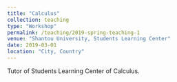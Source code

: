 ```yaml
---
title: "Calculus"
collection: teaching
type: "Workshop"
permalink: /teaching/2019-spring-teaching-1
venue: "Shantou University, Students Learning Center"
date: 2019-03-01
location: "City, Country"
---
```

Tutor of Students Learning Center of Calculus.
